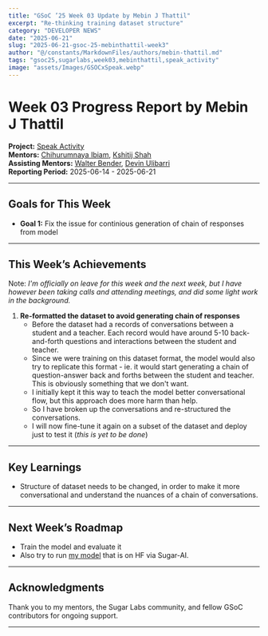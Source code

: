 ```yaml
---
title: "GSoC ’25 Week 03 Update by Mebin J Thattil"
excerpt: "Re-thinking training dataset structure"
category: "DEVELOPER NEWS"
date: "2025-06-21"
slug: "2025-06-21-gsoc-25-mebinthattil-week3"
author: "@/constants/MarkdownFiles/authors/mebin-thattil.md"
tags: "gsoc25,sugarlabs,week03,mebinthattil,speak_activity"
image: "assets/Images/GSOCxSpeak.webp"
---
```


<!-- markdownlint-disable -->

# Week 03 Progress Report by Mebin J Thattil

**Project:** [Speak Activity](https://github.com/sugarlabs/speak)  
**Mentors:** [Chihurumnaya Ibiam](https://github.com/chimosky), [Kshitij Shah](https://github.com/kshitijdshah99)  
**Assisting Mentors:** [Walter Bender](https://github.com/walterbender), [Devin Ulibarri](https://github.com/pikurasa)  
**Reporting Period:** 2025-06-14 - 2025-06-21  

---

## Goals for This Week

- **Goal 1:** Fix the issue for continious generation of chain of responses from model

---

## This Week’s Achievements

Note: _I'm officially on leave for this week and the next week, but I have however been taking calls and attending meetings, and did some light work in the background._ 

1. **Re-formatted the dataset to avoid generating chain of responses**
   - Before the dataset had a records of conversations between a student and a teacher. Each record would have around 5-10 back-and-forth questions and interactions between the student and teacher. 
   - Since we were training on this dataset format, the model would also try to replicate this format - ie. it would start generating a chain of question-answer back and forths between the student and teacher. This is obviously something that we don't want.
   - I initially kept it this way to teach the model better conversational flow, but this approach does more harm than help.
   - So I have broken up the conversations and re-structured the conversations. 
   - I will now fine-tune it again on a subset of the dataset and deploy just to test it (_this is yet to be done_)
  

---

## Key Learnings

- Structure of dataset needs to be changed, in order to make it more conversational and understand the nuances of a chain of conversations.
  
---

## Next Week’s Roadmap

- Train the model and evaluate it
- Also try to run [my model](https://huggingface.co/MebinThattil/FT-Llama3.2-1B/tree/main) that is on HF via Sugar-AI.

---

## Acknowledgments

Thank you to my mentors, the Sugar Labs community, and fellow GSoC contributors for ongoing support.

---

